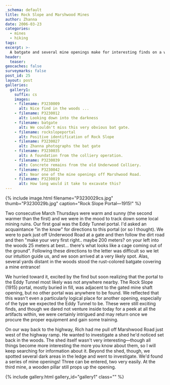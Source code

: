 ```yaml
---
_schema: default
title: Rock Slope and Marshwood Mines
author: Zhanna
date: 2006-03-23
categories:
  - mines
  - hiking
tags:
excerpt: >- 
  A batgate and several mine openings make for interesting finds on a warm March day.
header:
  teaser:
geocaches: false
surveymarks: false
post_id: 25
layout: post       
galleries:
  gallery1:
    suffix: cs
    images: 
    - filename: P3230009
      alt: Nice find in the woods ...
    - filename: P3230012
      alt: Looking down into the darkness
    - filename: batgate
      alt: We couldn't miss this very obvious bat gate.    
    - filename: rockslopeportal
      alt: Positive identification of Rock Slope
    - filename: P3230027
      alt: Zhanna photographs the bat gate
    - filename: P3230035
      alt: A foundation from the colliery operation.  
    - filename: P3230039
      alt: Concrete remains from the old Underwood Colliery.
    - filename: P3230042
      alt: Near one of the mine openings off Marshwood Road.
    - filename: P3230019
      alt: How long would it take to excavate this?               
---      
```


{% include image.html filename="P3230029cs.jpg" thumb="P3230029b.jpg" caption="Rock Slope Portal—1915!" %}

Two consecutive March Thursdays were warm and sunny (the second warmer than the first) and we were in the mood to track down some local mining ruins.  Our first goal was the Eddy Tunnel portal.  I'd asked an acquaintance &quot;in the know&quot; for directions to this portal (or so I thought).  We were to park just off Underwood Road at a gate and then follow the dirt road and then "make your very first right.. maybe  200 meters? on your left into the woods 25 meters at best... there's what looks like a cage coming out of the ground".  Following these directions to the letter was difficult so we let our intuition guide us, and we soon arrived at a very likely spot.  Alas, several yards distant in the woods stood the rust-colored batgate covering a mine entrance! 

We hurried toward it, excited by the find but soon realizing that the portal to the Eddy Tunnel most likely was not anywhere nearby.  The Rock Slope (1915) portal, mostly buried in fill, was adjacent to the gated mine shaft opening, but no other portal was anywhere to be found.  We reflected that this wasn't even a particularly logical place for another opening, especially of the type we expected the Eddy Tunnel to be.  These were still exciting finds, and though we dared not venture inside today  for a peek at all the artifacts within, we were certainly intrigued and may return once we procure the proper equipment and gain some training.

On our way back to the highway, Rich had me pull off Marshwood Road just west of the highway ramp.  He wanted to investigate a shed he'd noticed set back in the woods.   The shed itself wasn't very interesting—though all things become more interesting the more you know about them, so I will keep searching for information about it.  Beyond the shed, though, we spotted several dark areas in the ledge and went to investigate.  We'd found a series of mine openings!  Three can be entered, two very easily.  At the third mine, a wooden pillar still props up the opening.

{% include gallery.html gallery_id="gallery1" class="" %}

